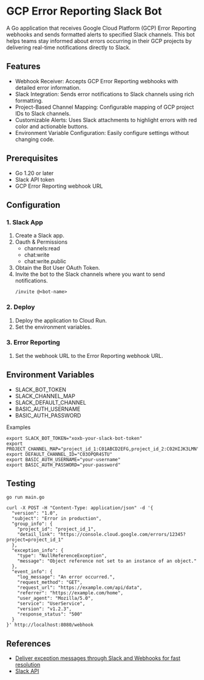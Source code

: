 # GCP Error Reporting Slack Bot

A Go application that receives Google Cloud Platform (GCP) Error Reporting webhooks and sends formatted alerts to specified Slack channels. This bot helps teams stay informed about errors occurring in their GCP projects by delivering real-time notifications directly to Slack.

## Features

- Webhook Receiver: Accepts GCP Error Reporting webhooks with detailed error information.
- Slack Integration: Sends error notifications to Slack channels using rich formatting.
- Project-Based Channel Mapping: Configurable mapping of GCP project IDs to Slack channels.
- Customizable Alerts: Uses Slack attachments to highlight errors with red color and actionable buttons.
- Environment Variable Configuration: Easily configure settings without changing code.

## Prerequisites

- Go 1.20 or later
- Slack API token
- GCP Error Reporting webhook URL

## Configuration

### 1. Slack App
1. Create a Slack app.
2. Oauth & Permissions
    - channels:read
    - chat:write
    - chat:write.public
3. Obtain the Bot User OAuth Token.
4. Invite the bot to the Slack channels where you want to send notifications.
    ```
    /invite @<bot-name>
    ```

### 2. Deploy

1. Deploy the application to Cloud Run.
2. Set the environment variables.

### 3. Error Reporting

1. Set the webhook URL to the Error Reporting webhook URL.

## Environment Variables

- SLACK_BOT_TOKEN
- SLACK_CHANNEL_MAP
- SLACK_DEFAULT_CHANNEL
- BASIC_AUTH_USERNAME
- BASIC_AUTH_PASSWORD

Examples
```
export SLACK_BOT_TOKEN="xoxb-your-slack-bot-token"
export PROJECT_CHANNEL_MAP="project_id_1:C01ABCD2EFG,project_id_2:C02HIJK3LMN"
export DEFAULT_CHANNEL_ID="C03OPQR4STU"
export BASIC_AUTH_USERNAME="your-username"
export BASIC_AUTH_PASSWORD="your-password"
```

## Testing

```
go run main.go
```

```
curl -X POST -H "Content-Type: application/json" -d '{
  "version": "1.0",
  "subject": "Error in production",
  "group_info": {
    "project_id": "project_id_1",
    "detail_link": "https://console.cloud.google.com/errors/12345?project=project_id_1"
  },
  "exception_info": {
    "type": "NullReferenceException",
    "message": "Object reference not set to an instance of an object."
  },
  "event_info": {
    "log_message": "An error occurred.",
    "request_method": "GET",
    "request_url": "https://example.com/api/data",
    "referrer": "https://example.com/home",
    "user_agent": "Mozilla/5.0",
    "service": "UserService",
    "version": "v1.2.3",
    "response_status": "500"
  }
}' http://localhost:8080/webhook
```

## References

- [Deliver exception messages through Slack and Webhooks for fast resolution](https://cloud.google.com/blog/products/devops-sre/use-slack-and-webhooks-for-notifications)
- [Slack API](https://api.slack.com/methods)
